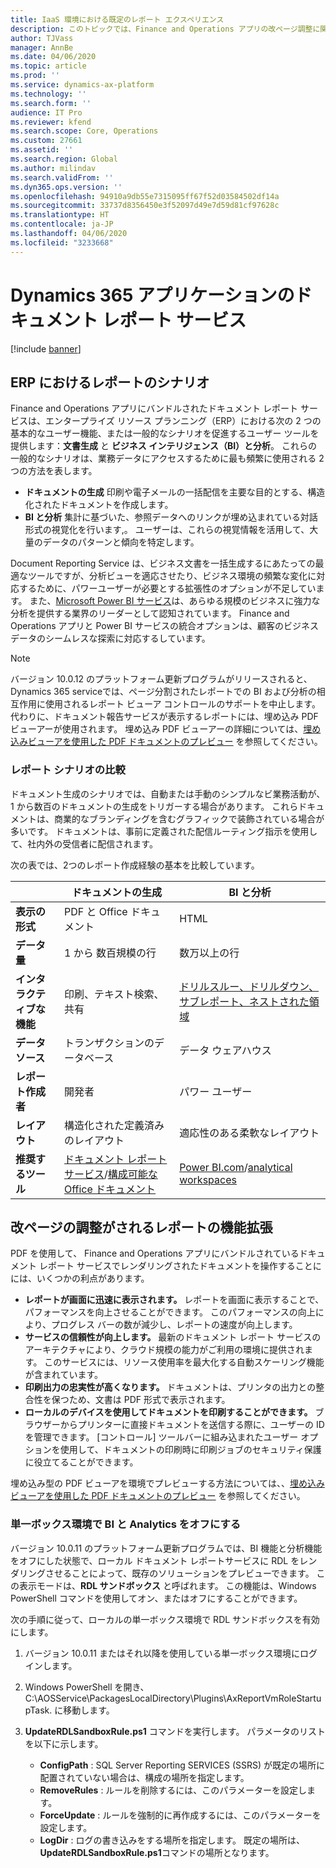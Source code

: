 ```yaml
---
title: IaaS 環境における既定のレポート エクスペリエンス
description: このトピックでは、Finance and Operations アプリの改ページ調整に関する情報を提供します。
author: TJVass
manager: AnnBe
ms.date: 04/06/2020
ms.topic: article
ms.prod: ''
ms.service: dynamics-ax-platform
ms.technology: ''
ms.search.form: ''
audience: IT Pro
ms.reviewer: kfend
ms.search.scope: Core, Operations
ms.custom: 27661
ms.assetid: ''
ms.search.region: Global
ms.author: milindav
ms.search.validFrom: ''
ms.dyn365.ops.version: ''
ms.openlocfilehash: 94910a9db55e7315095ff67f52d03584502df14a
ms.sourcegitcommit: 33737d8356450e3f52097d49e7d59d81cf97628c
ms.translationtype: HT
ms.contentlocale: ja-JP
ms.lasthandoff: 04/06/2020
ms.locfileid: "3233668"
---
```

# <a name="document-reporting-service-in-dynamics-365-applications"></a>Dynamics 365 アプリケーションのドキュメント レポート サービス

[!include [banner](../includes/banner.md)]

## <a name="reporting-scenarios-in-erp"></a>ERP におけるレポートのシナリオ

Finance and Operations アプリにバンドルされたドキュメント レポート サービスは、エンタープライズ リソース プランニング（ERP）における次の 2 つの基本的なユーザー機能、または一般的なシナリオを促進するユーザー ツールを提供します：**文書生成** と **ビジネス インテリジェンス（BI）と分析**。 これらの一般的なシナリオは、業務データにアクセスするために最も頻繁に使用される 2 つの方法を表します。

- **ドキュメントの生成** 印刷や電子メールの一括配信を主要な目的とする、構造化されたドキュメントを作成します。
- **BI と分析** 集計に基づいた、参照データへのリンクが埋め込まれている対話形式の視覚化を行います,。 ユーザーは、これらの視覚情報を活用して、大量のデータのパターンと傾向を特定します。

Document Reporting Service は、ビジネス文書を一括生成するにあたっての最適なツールですが、分析ビューを適応させたり、ビジネス環境の頻繁な変化に対応するために、パワーユーザーが必要とする拡張性のオプションが不足しています。 また、[Microsoft Power BI サービス](https://docs.microsoft.com/power-bi/fundamentals/power-bi-overview)は、あらゆる規模のビジネスに強力な分析を提供する業界のリーダーとして認知されています。 Finance and Operations アプリと Power BI サービスの統合オプションは、顧客のビジネスデータのシームレスな探索に対応するしています。

> [!NOTE]
> バージョン 10.0.12 のプラットフォーム更新プログラムがリリースされると、Dynamics 365 serviceでは、ページ分割されたレポートでの BI および分析の相互作用に使用されるレポート ビューア コントロールのサポートを中止します。 代わりに、ドキュメント報告サービスが表示するレポートには、埋め込み PDF ビューアーが使用されます。 埋め込み PDF ビューアーの詳細については、[埋め込みビューアを使用した PDF ドキュメントのプレビュー](preview-pdf-documents.md) を参照してください。

### <a name="comparison-of-report-scenarios"></a>レポート シナリオの比較

ドキュメント生成のシナリオでは、自動または手動のシンプルなビ業務活動が、1 から数百のドキュメントの生成をトリガーする場合があります。 これらドキュメントは、商業的なブランディングを含むグラフィックで装飾されている場合が多いです。 ドキュメントは、事前に定義された配信ルーティング指示を使用して、社内外の受信者に配信されます。

次の表では、2つのレポート作成経験の基本を比較しています。

|                          | ドキュメントの生成 | BI と分析 |
|--------------------------|---------|------------------|
| **表示の形式**       | PDF と Office ドキュメント | HTML |
| **データ量**          | 1 から 数百規模の行 | 数万以上の行 |
| **インタラクティブな機能** | 印刷、テキスト検索、共有 | [ドリルスルー、ドリルダウン、サブレポート、ネストされた領域](https://docs.microsoft.com/sql/reporting-services/report-design/drillthrough-drilldown-subreports-and-nested-data-regions?view=sql-server-ver15) |
| **データ ソース**          | トランザクションのデータベース | データ ウェアハウス |
| **レポート作成者**        | 開発者 | パワー ユーザー |
| **レイアウト**               | 構造化された定義済みのレイアウト | 適応性のある柔軟なレイアウト |
| **推奨するツール**  | [ドキュメント レポート サービス](document-reporting-services.md)/[構成可能な Office ドキュメント](general-electronic-reporting.md) | [Power BI.com](power-bi-integration.md)/[analytical workspaces](embed-power-bi-workspaces.md) |

## <a name="enhancements-in-paginated-reporting"></a>改ページの調整がされるレポートの機能拡張

PDF を使用して、 Finance and Operations アプリにバンドルされているドキュメント レポート サービスでレンダリングされたドキュメントを操作することにには、いくつかの利点があります。

- **レポートが画面に迅速に表示されます。** レポートを画面に表示することで、パフォーマンスを向上させることができます。 このパフォーマンスの向上により、プログレス バーの数が減少し、レポートの速度が向上します。
- **サービスの信頼性が向上します。** 最新のドキュメント レポート サービスのアーキテクチャにより、クラウド規模の能力がご利用の環境に提供されます。 このサービスには、リソース使用率を最大化する自動スケーリング機能が含まれています。
- **印刷出力の忠実性が高くなります。** ドキュメントは、プリンタの出力との整合性を保つため、文書は PDF 形式で表示されます。
- **ローカルのデバイスを使用してドキュメントを印刷することができます。** ブラウザーからプリンターに直接ドキュメントを送信する際に、ユーザーの ID を管理できます。 [コントロール] ツールバーに組み込まれたユーザー オプションを使用して、ドキュメントの印刷時に印刷ジョブのセキュリティ保護に役立てることができます。

埋め込み型の PDF ビューアを環境でプレビューする方法については、、[埋め込みビューアを使用した PDF ドキュメントのプレビュー](preview-pdf-documents.md) を参照してください。

### <a name="turn-off-bi-and-analytics-in-one-box-environments"></a>単一ボックス環境で BI と Analytics をオフにする

バージョン 10.0.11 のプラットフォーム更新プログラムでは、BI 機能と分析機能をオフにした状態で、ローカル ドキュメント レポートサービスに RDL をレンダリングさせることによって、既存のソリューションをプレビューできます。 この表示モードは、**RDL サンドボックス** と呼ばれます。 この機能は、Windows PowerShell コマンドを使用してオン、またはオフにすることができます。

次の手順に従って、ローカルの単一ボックス環境で RDL サンドボックスを有効にします。

1. バージョン 10.0.11 またはそれ以降を使用している単一ボックス環境にログインします。
2. Windows PowerShell を開き、C:\AOSService\PackagesLocalDirectory\Plugins\AxReportVmRoleStartupTask\. に移動します。
3. **UpdateRDLSandboxRule.ps1** コマンドを実行します。 パラメータのリストを以下に示します。

    - **ConfigPath** : SQL Server Reporting SERVICES (SSRS) が既定の場所に配置されていない場合は、構成の場所を指定します。
    - **RemoveRules** : ルールを削除するには、このパラメーターを設定します。
    - **ForceUpdate** : ルールを強制的に再作成するには、このパラメーターを設定します。
    - **LogDir** : ログの書き込みをする場所を指定します。 既定の場所は、**UpdateRDLSandboxRule.ps1**コマンドの場所となります。
